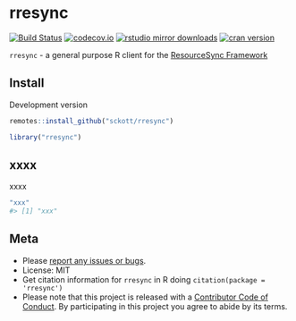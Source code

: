 rresync
=======



[![Build Status](https://travis-ci.org/sckott/rresync.svg?branch=master)](https://travis-ci.org/sckott/rresync)
[![codecov.io](https://codecov.io/github/sckott/rresync/coverage.svg?branch=master)](https://codecov.io/github/sckott/rresync?branch=master)
[![rstudio mirror downloads](http://cranlogs.r-pkg.org/badges/rresync)](https://github.com/metacran/cranlogs.app)
[![cran version](http://www.r-pkg.org/badges/version/rresync)](https://cran.r-project.org/package=rresync)

`rresync` - a general purpose R client for the [ResourceSync Framework](http://www.openarchives.org/rs/1.1/resourcesync)


## Install

Development version


```r
remotes::install_github("sckott/rresync")
```


```r
library("rresync")
```

## xxxx

xxxx


```r
"xxx"
#> [1] "xxx"
```

## Meta

* Please [report any issues or bugs](https://github.com/sckott/rresync/issues).
* License: MIT
* Get citation information for `rresync` in R doing `citation(package = 'rresync')`
* Please note that this project is released with a [Contributor Code of Conduct](CODE_OF_CONDUCT.md). By participating in this project you agree to abide by its terms.
